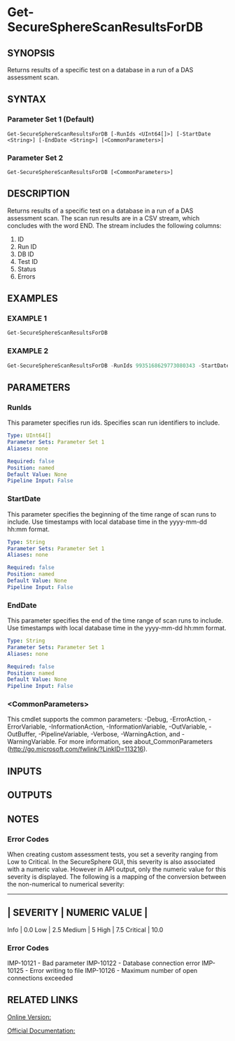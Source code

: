 ﻿# Get-SecureSphereScanResultsForDB

## SYNOPSIS
Returns results of a specific test on a database in a run of a DAS assessment scan.

## SYNTAX

### Parameter Set 1 (Default)
```
Get-SecureSphereScanResultsForDB [-RunIds <UInt64[]>] [-StartDate <String>] [-EndDate <String>] [<CommonParameters>]
```

### Parameter Set 2
```
Get-SecureSphereScanResultsForDB [<CommonParameters>]
```

## DESCRIPTION
Returns results of a specific test on a database in a run of a DAS assessment scan. The scan run results are in a CSV stream, which concludes with the word END. The stream includes the following columns:

1. ID
2. Run ID
3. DB ID
4. Test ID
5. Status
6. Errors

## EXAMPLES

### EXAMPLE 1

```powershell
Get-SecureSphereScanResultsForDB
```

### EXAMPLE 2

```powershell
Get-SecureSphereScanResultsForDB -RunIds 9935168629773080343 -StartDate "2014-01-01 08:00" -EndDate "2014-01-01 09:00"
```

## PARAMETERS

### RunIds
This parameter specifies run ids. Specifies scan run identifiers to include.

```yaml
Type: UInt64[]
Parameter Sets: Parameter Set 1
Aliases: none

Required: false
Position: named
Default Value: None
Pipeline Input: False
```

### StartDate
This parameter specifies the beginning of the time range of scan runs to include. Use timestamps with local database time in the yyyy-mm-dd hh:mm format.

```yaml
Type: String
Parameter Sets: Parameter Set 1
Aliases: none

Required: false
Position: named
Default Value: None
Pipeline Input: False
```

### EndDate
This parameter specifies the end of the time range of scan runs to include. Use timestamps with local database time in the yyyy-mm-dd hh:mm format.

```yaml
Type: String
Parameter Sets: Parameter Set 1
Aliases: none

Required: false
Position: named
Default Value: None
Pipeline Input: False
```

### \<CommonParameters\>
This cmdlet supports the common parameters: -Debug, -ErrorAction, -ErrorVariable, -InformationAction, -InformationVariable, -OutVariable, -OutBuffer, -PipelineVariable, -Verbose, -WarningAction, and -WarningVariable. For more information, see about_CommonParameters (http://go.microsoft.com/fwlink/?LinkID=113216).

## INPUTS

## OUTPUTS

## NOTES

### Error Codes
When creating custom assessment tests, you set a severity ranging from Low to Critical. In the SecureSphere GUI, this severity is also associated with a numeric value. However in API output, only the numeric value for this severity is displayed. The following is a mapping of the conversion between the non-numerical to numerical severity:

---------------------------------------
\|    SEVERITY    \|    NUMERIC VALUE   \|
---------------------------------------
Info             \|      0.0
Low              \|      2.5
Medium           \|       5
High             \|      7.5
Critical         \|     10.0


### Error Codes
IMP-10121 - Bad parameter
IMP-10122 - Database connection error
IMP-10125 - Error writing to file
IMP-10126 - Maximum number of open connections exceeded

## RELATED LINKS

[Online Version:](https://github.com/akshinmustafayev/SecureSpherePS/tree/master/Documentation)

[Official Documentation:](https://docs.imperva.com/bundle/v13.6-api-reference-guide/page/61707.htm)



